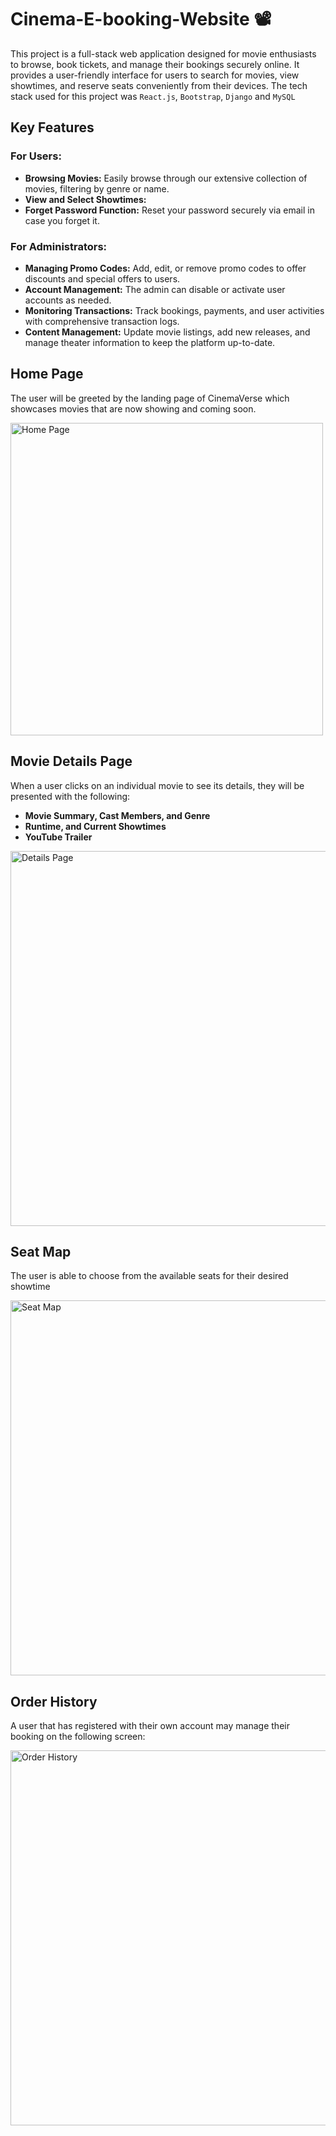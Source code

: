 # Cinema-E-booking-Website 📽️

This project is a full-stack web application designed for movie enthusiasts to browse, book tickets, and manage their bookings securely online. It provides a user-friendly interface for users to search for movies, view showtimes, and reserve seats conveniently from their devices. The tech stack used for this project was `React.js`, `Bootstrap`, `Django` and `MySQL`

## Key Features

### For Users:
- **Browsing Movies:** Easily browse through our extensive collection of movies, filtering by genre or name.
- **View and Select Showtimes:**
- **Forget Password Function:** Reset your password securely via email in case you forget it.

### For Administrators:
- **Managing Promo Codes:** Add, edit, or remove promo codes to offer discounts and special offers to users.
- **Account Management:** The admin can disable or activate user accounts as needed.
- **Monitoring Transactions:** Track bookings, payments, and user activities with comprehensive transaction logs.
- **Content Management:** Update movie listings, add new releases, and manage theater information to keep the platform up-to-date.

## Home Page

The user will be greeted by the landing page of CinemaVerse which showcases movies that are now showing and coming soon.

<img src="https://github.com/sakeefh/Cinema-E-booking-Website/assets/91638600/993c67b3-b8f2-4a20-954e-0a5ffb7481f4" alt="Home Page" width="500" height="auto">

## Movie Details Page

When a user clicks on an individual movie to see its details, they will be presented with the following:

- **Movie Summary, Cast Members, and Genre**
- **Runtime, and Current Showtimes** 
- **YouTube Trailer**
  
<img src="https://github.com/sakeefh/Cinema-E-booking-Website/assets/91638600/a46b2946-7344-4fee-979d-2130e1cebeab" alt="Details Page" width="600" height="auto">

## Seat Map 

The user is able to choose from the available seats for their desired showtime

<img src="https://github.com/sakeefh/Cinema-E-booking-Website/assets/91638600/e1d763b8-32a9-4876-852e-d43f87d33c4a" alt="Seat Map" width="600" height="auto">

## Order History

A user that has registered with their own account may manage their booking on the following screen:

<img src="https://github.com/sakeefh/Cinema-E-booking-Website/assets/91638600/8009e675-2ee0-4882-8360-7432c6b2138a" alt="Order History" width="600" height="auto">




